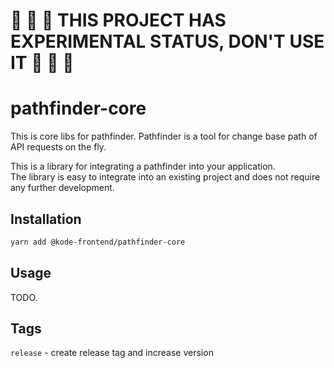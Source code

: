 # :construction: :construction: :construction: THIS PROJECT HAS EXPERIMENTAL STATUS, DON'T USE IT :construction: :construction: :construction:

# pathfinder-core

This is core libs for pathfinder.
Pathfinder is a tool for change base path of API requests on the fly.

This is a library for integrating a pathfinder into your application.  
The library is easy to integrate into an existing project and does not require any further development.

## Installation

```sh
yarn add @kode-frontend/pathfinder-core
```

## Usage

TODO.

## Tags

`release` - create release tag and increase version
